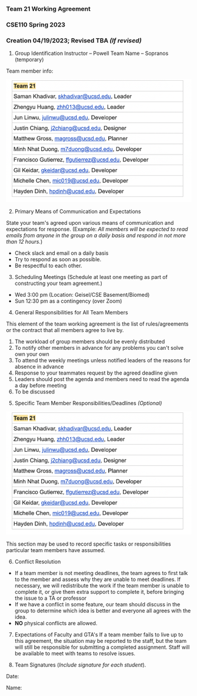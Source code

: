 ### **Team 21 Working Agreement**

### CSE110 Spring 2023

### Creation 04/19/2023; Revised TBA _(If revised)_

1) Group Identification
 Instructor – Powell
 Team Name – Sopranos (temporary)

Team member info:

![image](/admin/misc/roles.jpg)

2) Primary Means of Communication and Expectations

State your team's agreed upon various means of communication and expectations for response. (Example: _All members will be expected to read emails from anyone in the group on a daily basis and respond in not more than 12 hours._)

- Check slack and email on a daily basis
- Try to respond as soon as possible.
- Be respectful to each other.

3) Scheduling Meetings (Schedule at least one meeting as part of constructing your team agreement.)

- Wed 3:00 pm (Location: Geisel/CSE Basement/Biomed)
- Sun 12:30 pm as a contingency (over Zoom)

4) General Responsibilities for All Team Members

This element of the team working agreement is the list of rules/agreements or the contract that all members agree to live by.

1. The workload of group members should be evenly distributed
2. To notify other members in advance for any problems you can't solve own your own
3. To attend the weekly meetings unless notified leaders of the reasons for absence in advance
4. Response to your teammates request by the agreed deadline given
5. Leaders should post the agenda and members need to read the agenda a day before meeting
6. To be discussed

5) Specific Team Member Responsibilities/Deadlines _(Optional)_

![image](/admin/misc/roles.jpg)

This section may be used to record specific tasks or responsibilities particular team members have assumed.

6) Conflict Resolution

- If a team member is not meeting deadlines, the team agrees to first talk to the member and assess why they are unable to meet deadlines. If necessary, we will redistribute the work if the team member is unable to complete it, or give them extra support to complete it, before bringing the issue to a TA or professor
- If we have a conflict in some feature, our team should discuss in the group to determine which idea is better and everyone all agrees with the idea.
- **NO** physical conflicts are allowed.

7) Expectations of Faculty and GTA's
 If a team member fails to live up to this agreement, the situation may be reported to the staff, but the team will still be responsible for submitting a completed assignment. Staff will be available to meet with teams to resolve issues.

8) Team Signatures (_Include signature for each student_).

Date:

Name:
